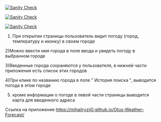 
[![Sanity Check](https://github.com/mihailryzij0/Otus-Weather-Forecast/actions/workflows/sanity-check.yml/badge.svg?branch=hw/6)](https://github.com/mihailryzij0/Otus-Weather-Forecast/actions/workflows/sanity-check.yml)

[![Sanity Check](https://github.com/mihailryzij0/Otus-Weather-Forecast/actions/workflows/deploy.yml/badge.svg?branch=hw/6)](https://github.com/mihailryzij0/Otus-Weather-Forecast/actions/workflows/deploy.yml)

[![Sanity Check](https://github.com/mihailryzij0/Otus-Weather-Forecast/actions/workflows/coverage.yml/badge.svg?branch=hw/6)](https://github.com/mihailryzij0/Otus-Weather-Forecast/actions/workflows/coverage.yml)

1) При открытии страницы пользователь видит погоду (город, температуру и иконку) в своем городе  

2)Можно ввести имя города в поле ввода и увидеть погоду в выбранном городе  

3)Введенные города сохраняются у пользователя, в нижней части приложения есть список  этих городов  

4)При клике по названию города в поле " История поиска ", выводится погода в этом городе   

5) кроме информации о погоде в левой части страницы выводится карта для введенного адреса   


Ссылка на приложение https://mihailryzij0.github.io/Otus-Weather-Forecast/

